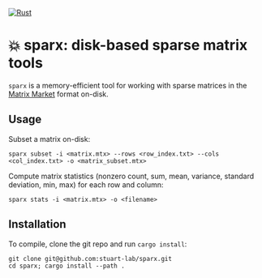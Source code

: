 [![Rust](https://github.com/stuart-lab/sparx/actions/workflows/rust.yml/badge.svg)](https://github.com/stuart-lab/sparx/actions/workflows/rust.yml)

# 💥 sparx: disk-based sparse matrix tools

`sparx` is a memory-efficient tool for working with sparse matrices in the [Matrix Market](https://math.nist.gov/MatrixMarket/formats.html) format on-disk.

## Usage

Subset a matrix on-disk:

```
sparx subset -i <matrix.mtx> --rows <row_index.txt> --cols <col_index.txt> -o <matrix_subset.mtx>
```

Compute matrix statistics (nonzero count, sum, mean, variance, standard deviation, min, max) for each row and column:

```
sparx stats -i <matrix.mtx> -o <filename>
```

## Installation

To compile, clone the git repo and run `cargo install`:

```
git clone git@github.com:stuart-lab/sparx.git
cd sparx; cargo install --path .
```